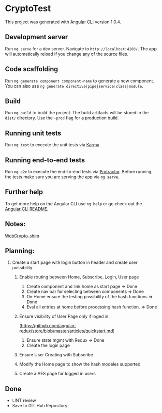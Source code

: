 # CryptoTest

This project was generated with [Angular CLI](https://github.com/angular/angular-cli) version 1.0.4.

## Development server

Run `ng serve` for a dev server. Navigate to `http://localhost:4200/`. The app will automatically reload if you change any of the source files.

## Code scaffolding

Run `ng generate component component-name` to generate a new component. You can also use `ng generate directive|pipe|service|class|module`.

## Build

Run `ng build` to build the project. The build artifacts will be stored in the `dist/` directory. Use the `-prod` flag for a production build.

## Running unit tests

Run `ng test` to execute the unit tests via [Karma](https://karma-runner.github.io).

## Running end-to-end tests

Run `ng e2e` to execute the end-to-end tests via [Protractor](http://www.protractortest.org/).
Before running the tests make sure you are serving the app via `ng serve`.

## Further help

To get more help on the Angular CLI use `ng help` or go check out the [Angular CLI README](https://github.com/angular/angular-cli/blob/master/README.md).


## Notes:
[WebCrypto-shim](https://github.com/vibornoff/webcrypto-shim)

## Planning:
1. Create a start page with login button in header and create user possibility
   1. Enable routing between Home, Subscribe, Login, User page 
      1. Create component and link home as start page => Done
      2. Create nav bar for selecting between components => Done
      3. On Home ensure the testing possibility of the hash functions => Done
      4. Eval all entries at home before processing hash function. => Done
      
   2. Ensure visibility of User Page only if loged in. 
      
      (https://github.com/angular-redux/store/blob/master/articles/quickstart.md)
      1. Ensure state mgmt with Redux => Done
      2. Create the login page 
   3. Ensure User Creating with Subscribe
   4. Modify the Home page to show the hash modeles supported
   5. Create a AES page for logged in users

## Done
+ LINT review
+ Save to GIT Hub Repository


